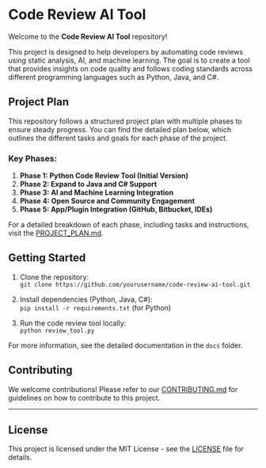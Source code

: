 # Code Review AI Tool

Welcome to the **Code Review AI Tool** repository!

This project is designed to help developers by automating code reviews using static analysis, AI, and machine learning. The goal is to create a tool that provides insights on code quality and follows coding standards across different programming languages such as Python, Java, and C#.

## Project Plan

This repository follows a structured project plan with multiple phases to ensure steady progress. You can find the detailed plan below, which outlines the different tasks and goals for each phase of the project.

### Key Phases:

1. **Phase 1: Python Code Review Tool (Initial Version)**
2. **Phase 2: Expand to Java and C# Support**
3. **Phase 3: AI and Machine Learning Integration**
4. **Phase 4: Open Source and Community Engagement**
5. **Phase 5: App/Plugin Integration (GitHub, Bitbucket, IDEs)**

For a detailed breakdown of each phase, including tasks and instructions, visit the [PROJECT_PLAN.md](docs/PROJECT_PLAN.md).

## Getting Started

1. Clone the repository:  
   `git clone https://github.com/yourusername/code-review-ai-tool.git`

2. Install dependencies (Python, Java, C#):  
   `pip install -r requirements.txt` (for Python)

3. Run the code review tool locally:  
   `python review_tool.py`

For more information, see the detailed documentation in the `docs` folder.

## Contributing

We welcome contributions! Please refer to our [CONTRIBUTING.md](CONTRIBUTING.md) for guidelines on how to contribute to this project.

---

## License

This project is licensed under the MIT License - see the [LICENSE](LICENSE) file for details.
